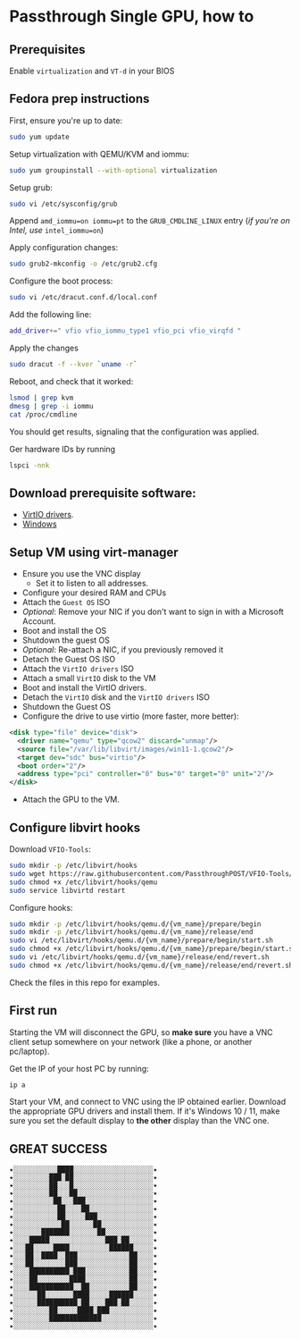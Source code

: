# Passthrough Single GPU, how to

## Prerequisites
Enable `virtualization` and `VT-d` in your BIOS

## Fedora prep instructions
First, ensure you're up to date:
```bash
sudo yum update
```

Setup virtualization with QEMU/KVM and iommu:
```bash
sudo yum groupinstall --with-optional virtualization
```
Setup grub:
```bash
sudo vi /etc/sysconfig/grub
```
Append `amd_iommu=on iommu=pt` to the `GRUB_CMDLINE_LINUX` entry
(_if you're on Intel, use_ `intel_iommu=on`)

Apply configuration changes:
```bash
sudo grub2-mkconfig -o /etc/grub2.cfg
```
Configure the boot process:
```bash
sudo vi /etc/dracut.conf.d/local.conf
```
Add the following line:
```bash
add_driver+=" vfio vfio_iommu_type1 vfio_pci vfio_virqfd "
```
Apply the changes
``` bash
sudo dracut -f --kver `uname -r`
```
Reboot, and  check that it worked:
```bash
lsmod | grep kvm
dmesg | grep -i iommu
cat /proc/cmdline
```
You should get results, signaling that the configuration was applied.

Ger hardware IDs by running
```bash
lspci -nnk
```

## Download prerequisite software:
 * [VirtIO drivers](https://github.com/virtio-win/virtio-win-pkg-scripts/blob/master/README.md).
 * [Windows](https://www.microsoft.com/software-download/windows11)

## Setup VM using virt-manager
 * Ensure you use the VNC display
   * Set it to listen to all addresses.
 * Configure your desired RAM and CPUs
 * Attach the `Guest OS` ISO
 * _Optional_: Remove your NIC if you don't want to sign in with a Microsoft Account.
 * Boot and install the OS
 * Shutdown the guest OS
 * _Optional_: Re-attach a NIC, if you previously removed it
 * Detach the Guest OS ISO
 * Attach the `VirtIO drivers` ISO
 * Attach a small `VirtIO` disk to the VM
 * Boot and install the VirtIO drivers.
 * Detach the `VirtIO` disk and the `VirtIO drivers` ISO
 * Shutdown the Guest OS
 * Configure the drive to use virtio (more faster, more better):
```xml
<disk type="file" device="disk">
  <driver name="qemu" type="qcow2" discard="unmap"/>
  <source file="/var/lib/libvirt/images/win11-1.qcow2"/>
  <target dev="sdc" bus="virtio"/>
  <boot order="2"/>
  <address type="pci" controller="0" bus="0" target="0" unit="2"/>
</disk>
```
 * Attach the GPU to the VM.

## Configure libvirt hooks
Download `VFIO-Tools`:
```bash
sudo mkdir -p /etc/libvirt/hooks
sudo wget https://raw.githubusercontent.com/PassthroughPOST/VFIO-Tools/master/libvirt_hooks/qemu -O /etc/libvirt/hooks/qemu
sudo chmod +x /etc/libvirt/hooks/qemu
sudo service libvirtd restart
```
Configure hooks:
```bash
sudo mkdir -p /etc/libvirt/hooks/qemu.d/{vm_name}/prepare/begin
sudo mkdir -p /etc/libvirt/hooks/qemu.d/{vm_name}/release/end
sudo vi /etc/libvirt/hooks/qemu.d/{vm_name}/prepare/begin/start.sh
sudo chmod +x /etc/libvirt/hooks/qemu.d/{vm_name}/prepare/begin/start.sh
sudo vi /etc/libvirt/hooks/qemu.d/{vm_name}/release/end/revert.sh
sudo chmod +x /etc/libvirt/hooks/qemu.d/{vm_name}/release/end/revert.sh
```
Check the files in this repo for examples.

## First run
Starting the VM will disconnect the GPU, so **make sure** you have a VNC client setup somewhere on your network (like a phone, or another pc/laptop).

Get the IP of your host PC by running:
```bash
ip a
```

Start your VM, and connect to VNC using the IP obtained earlier. Download the appropriate GPU drivers and install them. 
If it's Windows 10 / 11, make sure you set the default display to **the other** display than the VNC one. 

## GREAT SUCCESS
```
★░░░░░░░░░░░████░░░░░░░░░░░░░░░░░░░░★
★░░░░░░░░░███░██░░░░░░░░░░░░░░░░░░░░★ 
★░░░░░░░░░██░░░█░░░░░░░░░░░░░░░░░░░░★ 
★░░░░░░░░░██░░░██░░░░░░░░░░░░░░░░░░░★ 
★░░░░░░░░░░██░░░███░░░░░░░░░░░░░░░░░★ 
★░░░░░░░░░░░██░░░░██░░░░░░░░░░░░░░░░★
★░░░░░░░░░░░██░░░░░███░░░░░░░░░░░░░░★
★░░░░░░░░░░░░██░░░░░░██░░░░░░░░░░░░░★ 
★░░░░░░░███████░░░░░░░██░░░░░░░░░░░░★
★░░░░█████░░░░░░░░░░░░░░███░██░░░░░░★
★░░░██░░░░░████░░░░░░░░░░██████░░░░░★
★░░░██░░████░░███░░░░░░░░░░░░░██░░░░★
★░░░██░░░░░░░░███░░░░░░░░░░░░░██░░░░★
★░░░░██████████░███░░░░░░░░░░░██░░░░★
★░░░░██░░░░░░░░████░░░░░░░░░░░██░░░░★
★░░░░███████████░░██░░░░░░░░░░██░░░░★
★░░░░░░██░░░░░░░████░░░░░██████░░░░░★
★░░░░░░██████████░██░░░░███░██░░░░░░★
★░░░░░░░░░██░░░░░████░███░░░░░░░░░░░★
★░░░░░░░░░█████████████░░░░░░░░░░░░░★
★░░░░░░░░░░░░░░░░░░░░░░░░░░░░░░░░░░░★
```

